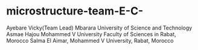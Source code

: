 # microstructure-team-E-C-
Ayebare Vicky(Team Lead)  Mbarara University of Science and Technology
Asmae Hajou Mohammed V University Faculty of Sciences in Rabat, Morocco
Salma El Aimar, Mohammed V University, Rabat, Morocco
